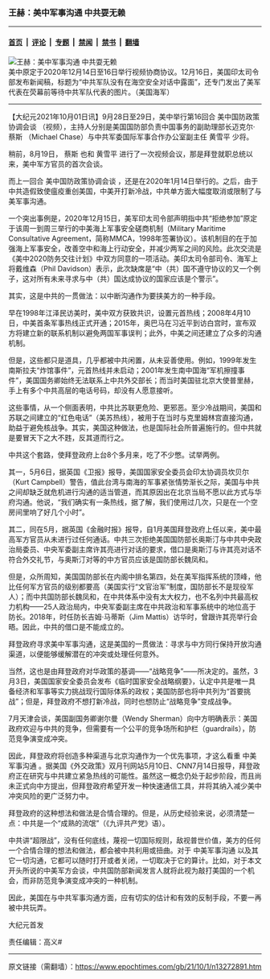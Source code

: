 ### 王赫：美中军事沟通 中共耍无赖

---

#### [首页](../../../..?n13272891) &nbsp;|&nbsp; [评论](../../../../../epoch-comment?n13272891) &nbsp;|&nbsp; [专题](../../../../../epoch-special?n13272891) &nbsp;|&nbsp; [禁闻](../../../../../epoch-news?n13272891) &nbsp;|&nbsp; [禁书](../../../../../books?n13272891) &nbsp;|&nbsp; [翻墙](https://github.com/gfw-breaker/nogfw/blob/master/README.md?n13272891)


<div><img alt="王赫：美中军事沟通 中共耍无赖" class="attachment-djy_600_400 size-djy_600_400 wp-post-image" src="https://i.epochtimes.com/assets/uploads/2020/12/201216-N-ZZ999-016-600x400.jpg"/>
<div class="caption">
 美中原定于2020年12月14日至16日举行视频协商协议。12月16日，美国印太司令部发布新闻稿，标题为“中共军队没有在海空安全对话中露面”，还专门发出了美军代表在荧幕前等待中共军队代表的图片。（美国海军）
</div></div><hr/><div class="post_content" id="artbody" itemprop="articleBody">
 <!-- article content begin -->
 <p>
  【大纪元2021年10月01日讯】9月28日至29日，美中举行第16回合
  <ok href="https://www.epochtimes.com/gb/tag/%E7%BE%8E%E4%B8%AD%E5%9B%BD%E9%98%B2%E6%94%BF%E7%AD%96%E5%8D%8F%E8%B0%83%E4%BC%9A%E8%B0%88.html">
   美中国防政策协调会谈
  </ok>
  （视频），主持人分别是美国国防部负责中国事务的副助理部长迈克尔‧
  <ok href="https://www.epochtimes.com/gb/tag/%E8%94%A1%E6%96%AF.html">
   蔡斯
  </ok>
  （Michael Chase）与中共军委国际军事合作办公室副主任
  <ok href="https://www.epochtimes.com/gb/tag/%E9%BB%84%E9%9B%AA%E5%B9%B3.html">
   黄雪平
  </ok>
  少将。
 </p>
 <p>
  稍前，8月19日，
  <ok href="https://www.epochtimes.com/gb/tag/%E8%94%A1%E6%96%AF.html">
   蔡斯
  </ok>
  也和
  <ok href="https://www.epochtimes.com/gb/tag/%E9%BB%84%E9%9B%AA%E5%B9%B3.html">
   黄雪平
  </ok>
  进行了一次视频会议，那是拜登就职总统以来，美中军方官员的首次会谈。
 </p>
 <p>
  而上一回合
  <ok href="https://www.epochtimes.com/gb/tag/%E7%BE%8E%E4%B8%AD%E5%9B%BD%E9%98%B2%E6%94%BF%E7%AD%96%E5%8D%8F%E8%B0%83%E4%BC%9A%E8%B0%88.html">
   美中国防政策协调会谈
  </ok>
  ，还是在2020年1月14日举行的。之后，由于中共造假致使瘟疫重创美国，中美开打新冷战，中共单方面大幅度取消或限制了与美军事沟通。
 </p>
 <p>
  一个突出事例是，2020年12月15日，美军印太司令部声明指中共“拒绝参加”原定于该周一到周三举行的中美海上军事安全磋商机制（Military Maritime Consultative Agreement，简称MMCA，1998年签署协议）。该机制目的在于加强海上军事安全，改善空中和海上行动安全，并减少两军之间的风险。此次交流是《美中2020防务交往计划》中双方同意的一项活动。美印太司令部司令、海军上将戴维森（Phil Davidson）表示，此次缺席是“中（共）国不遵守协议的又一个例子，这对所有未来寻求与中（共）国达成协议的国家应该是个警示”。
 </p>
 <p>
  其实，这是中共的一贯做法：以中断沟通作为要挟美方的一种手段。
 </p>
 <p>
  早在1998年江泽民访美时，美中双方获致共识，设置元首热线；2008年4月10日，中美首条军事热线正式开通；2015年，奥巴马在习近平到访白宫时，宣布双方将建立新的联系机制以避免两国军事误判；此外，中美之间还建立了众多的沟通机制。
 </p>
 <p>
  但是，这些都只是道具，几乎都被中共闲置，从未妥善使用。例如，1999年发生南斯拉夫“炸馆事件”，元首热线并未启动；2001年发生南中国海“军机擦撞事件”，美国国务卿始终无法联系上中共外交部长；而当时美国驻北京大使普里赫，手上有多个中共高层的电话号码，却没有人愿意接听。
 </p>
 <p>
  这些事情，从一个侧面表明，中共比苏联更危险、更邪恶。至少冷战期间，美国和苏联之间建立的“红色电话”（美苏热线），被用于在当时与克里姆林宫直接沟通，助益于避免核战争。其实，美国这种做法，也是国际社会所普遍施行的。但中共就是要冒天下之大不韪，反其道而行之。
 </p>
 <p>
  中共这个套路，使拜登政府上台8个多月来，吃了不少憋。试举两例。
 </p>
 <p>
  其一，5月6日，据英国《卫报》报导，美国国家安全委员会印太协调员坎贝尔（Kurt Campbell）警告，值此台湾与南海的军事紧张情势渐长之际，美国与中共之间却缺乏就危机进行沟通的适当管道，而其原因出在北京当局不愿以此方式与华府沟通。他说，“我们确实有一条热线，据了解，我们使用过几次，只是在一个空房间里响了好几个小时”。
 </p>
 <p>
  其二，同在5月，据英国《金融时报》报导，自1月美国拜登政府上任以来，美中最高军方官员从未进行过任何通话。中共三次拒绝美国国防部长奥斯汀与中共中央政治局委员、中央军委副主席许其亮进行对话的要求，借口是奥斯汀与许其亮对话不符合外交礼节，与奥斯汀对等的中方官员应该是国防部长魏凤和。
 </p>
 <p>
  但是，众所周知，美国国防部长在内阁中排名第四，处在美军指挥系统的顶峰，他比任何军方官员的级别都要高（美国实行“文官治军”制度，国防部长不是现役军人）；而中共国防部长魏凤和，在中共体系中没有太大权力，也不名列中共最高权力机构——25人政治局内，中央军委副主席在中共政治和军事系统中的地位高于防长。2018年，时任防长吉姆‧马蒂斯（Jim Mattis）访华时，曾跟许其亮举行会晤。因此，中共的借口是不能成立的。
 </p>
 <p>
  拜登政府寻求美中军事沟通，这是美国的一贯做法：寻求与中方同行保持开放沟通渠道，以便能够缓解潜在的冲突或处理任何意外。
 </p>
 <p>
  当然，这也是由拜登政府对华政策的基调——“战略竞争”——所决定的。虽然，3月3日，美国国家安全委员会发布《临时国家安全战略纲要》，认定中共是唯一具备经济和军事等实力挑战现行国际体系的政权；美国防部也将中共列为“首要挑战”；但是，拜登政府不想打新冷战，同时也想防止“战略竞争”变成战争。
 </p>
 <p>
  7月天津会谈，美国副国务卿谢尔曼（Wendy Sherman）向中方明确表示：美国政府欢迎与中共的竞争，但需要有一个公平的竞争场所和护栏（guardrails），防范竞争演变成冲突。
 </p>
 <p>
  因此，拜登政府将创造多种渠道与北京沟通作为一个优先事项，才这么看重
  <ok href="https://www.epochtimes.com/gb/tag/%E4%B8%AD%E7%BE%8E%E5%86%9B%E4%BA%8B%E6%B2%9F%E9%80%9A.html">
   中美军事沟通
  </ok>
  。据美国《外交政策》双月刊网站5月10日、CNN7月14日报导，拜登政府正在研究与中共建立紧急热线的可能性。虽然这一概念仍处于起步阶段，而且尚未正式向中方提出，但拜登政府希望开发一种快速通信工具，并将其纳入减少美中冲突风险的更广泛努力中。
 </p>
 <p>
  拜登政府的这种想法和做法是合情合理的。但是，从历史经验来说，必须清楚一点：中共是一个“成熟的流氓”（《九评共产党》语）。
 </p>
 <p>
  中共讲“超限战”，没有任何底线，蔑视一切国际规则，敌视普世价值，美方的任何一个合情合理的想法和做法，都会被中共利用或扭曲。对于
  <ok href="https://www.epochtimes.com/gb/tag/%E4%B8%AD%E7%BE%8E%E5%86%9B%E4%BA%8B%E6%B2%9F%E9%80%9A.html">
   中美军事沟通
  </ok>
  以及其它一切沟通，它都可以随时打开或者关闭，一切取决于它的算计。比如，对于本文开头所说的中美军方会谈，中共国防部新闻发言人就将此视为敲打美国的一个机会，而非防范竞争演变成冲突的一种机制。
 </p>
 <p>
  因此，美国在与中共军事沟通方面，应有切实的估计和有效的反制手段，不要一再被中共玩弄。
 </p>
 <p>
  大纪元首发
 </p>
 <p>
  责任编辑：高义#
 </p>
 <!-- article content end -->
 <div id="below_article_ad">
 </div>
</div>


---

原文链接（需翻墙）：https://www.epochtimes.com/gb/21/10/1/n13272891.htm
